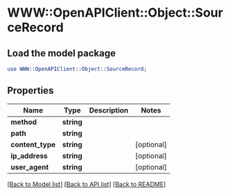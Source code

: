 # WWW::OpenAPIClient::Object::SourceRecord

## Load the model package
```perl
use WWW::OpenAPIClient::Object::SourceRecord;
```

## Properties
Name | Type | Description | Notes
------------ | ------------- | ------------- | -------------
**method** | **string** |  | 
**path** | **string** |  | 
**content_type** | **string** |  | [optional] 
**ip_address** | **string** |  | [optional] 
**user_agent** | **string** |  | [optional] 

[[Back to Model list]](../README.md#documentation-for-models) [[Back to API list]](../README.md#documentation-for-api-endpoints) [[Back to README]](../README.md)


